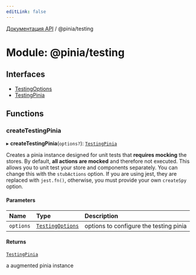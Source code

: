 ```yaml
---
editLink: false
---
```


[Документация API](../index.md) / @pinia/testing

# Module: @pinia/testing

## Interfaces

- [TestingOptions](../interfaces/pinia_testing.TestingOptions.md)
- [TestingPinia](../interfaces/pinia_testing.TestingPinia.md)

## Functions

### createTestingPinia

▸ **createTestingPinia**(`options?`): [`TestingPinia`](../interfaces/pinia_testing.TestingPinia.md)

Creates a pinia instance designed for unit tests that **requires mocking**
the stores. By default, **all actions are mocked** and therefore not
executed. This allows you to unit test your store and components separately.
You can change this with the `stubActions` option. If you are using jest,
they are replaced with `jest.fn()`, otherwise, you must provide your own
`createSpy` option.

#### Parameters

| Name | Type | Description |
| :------ | :------ | :------ |
| `options` | [`TestingOptions`](../interfaces/pinia_testing.TestingOptions.md) | options to configure the testing pinia |

#### Returns

[`TestingPinia`](../interfaces/pinia_testing.TestingPinia.md)

a augmented pinia instance
